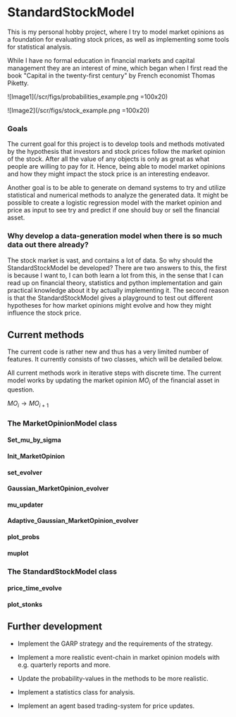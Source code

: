 # StandardStockModel
This is my personal hobby project, where I try to model market opinions as a foundation for evaluating stock prices, as well as implementing some tools for statistical analysis.


While I have no formal education in financial markets and capital management they are an interest of mine, which began when I first read the book "Capital in the twenty-first century" by French economist Thomas Piketty. 

![Image1](/scr/figs/probabilities_example.png =100x20)


![Image2](/scr/figs/stock_example.png =100x20)


### Goals
The current goal for this project is to develop tools and methods motivated by the hypothesis that investors and stock prices follow the market opinion of the stock. After all the value of any objects is only as great as what people are willing to pay for it. Hence, being able to model market opinions and how they might impact the stock price is an interesting endeavor.


Another goal is to be able to generate on demand systems to try and utilize statistical and numerical methods to analyze the generated data. It might be possible to create a logistic regression model with the market opinion and price as input to see try and predict if one should buy or sell the financial asset.

### Why develop a data-generation model when there is so much data out there already?
The stock market is vast, and contains a lot of data. So why should the StandardStockModel be developed? There are two answers to this, the first is because I want to, I can both learn a lot from this, in the sense that I can read up on financial theory, statistics and python implementation and gain practical knowledge about it by actually implementing it. The second reason is that the StandardStockModel gives a playground to test out different hypotheses for how market opinions might evolve and how they might influence the stock price.   


## Current methods
The current code is rather new and thus has a very limited number of features. It currently consists of two classes, which will be detailed below.

All current methods work in iterative steps with discrete time. The current model works by updating the market opinion $MO_i$ of the financial asset in question.

$MO_i\rightarrow MO_{i+1}$

### The MarketOpinionModel class

#### Set_mu_by_sigma

#### Init_MarketOpinion

#### set_evolver

#### Gaussian_MarketOpinion_evolver

#### mu_updater

#### Adaptive_Gaussian_MarketOpinion_evolver

#### plot_probs

#### muplot


### The StandardStockModel class


#### price_time_evolve

#### plot_stonks


## Further development

* Implement the GARP strategy and the requirements of the strategy.

* Implement a more realistic event-chain in market opinion models with e.g. quarterly reports and more.

* Update the probability-values in the methods to be more realistic.

* Implement a statistics class for analysis.

* Implement an agent based trading-system for price updates.


